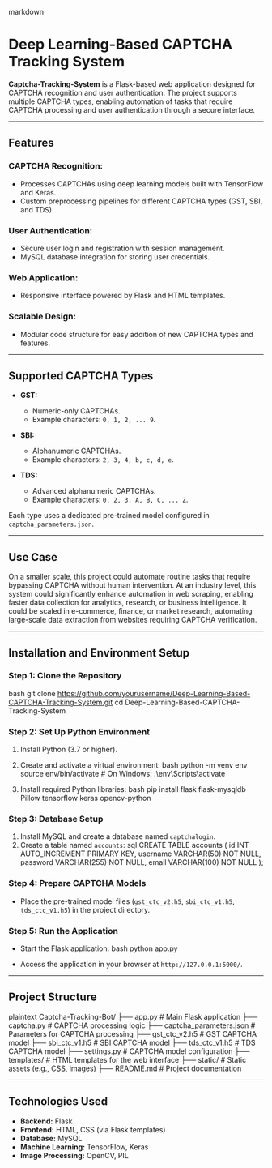 markdown
# Deep Learning-Based CAPTCHA Tracking System

**Captcha-Tracking-System** is a Flask-based web application designed for CAPTCHA recognition and user authentication. The project supports multiple CAPTCHA types, enabling automation of tasks that require CAPTCHA processing and user authentication through a secure interface.

---

## Features

### CAPTCHA Recognition:
- Processes CAPTCHAs using deep learning models built with TensorFlow and Keras.
- Custom preprocessing pipelines for different CAPTCHA types (GST, SBI, and TDS).

### User Authentication:
- Secure user login and registration with session management.
- MySQL database integration for storing user credentials.

### Web Application:
- Responsive interface powered by Flask and HTML templates.

### Scalable Design:
- Modular code structure for easy addition of new CAPTCHA types and features.

---

## Supported CAPTCHA Types
- **GST:**
  - Numeric-only CAPTCHAs.
  - Example characters: `0, 1, 2, ... 9`.

- **SBI:**
  - Alphanumeric CAPTCHAs.
  - Example characters: `2, 3, 4, b, c, d, e`.

- **TDS:**
  - Advanced alphanumeric CAPTCHAs.
  - Example characters: `0, 2, 3, A, B, C, ... Z`.

Each type uses a dedicated pre-trained model configured in `captcha_parameters.json`.

---

## Use Case
On a smaller scale, this project could automate routine tasks that require bypassing CAPTCHA without human intervention. At an industry level, this system could significantly enhance automation in web scraping, enabling faster data collection for analytics, research, or business intelligence. It could be scaled in e-commerce, finance, or market research, automating large-scale data extraction from websites requiring CAPTCHA verification.

---

## Installation and Environment Setup

### Step 1: Clone the Repository
bash
git clone https://github.com/yourusername/Deep-Learning-Based-CAPTCHA-Tracking-System.git
cd Deep-Learning-Based-CAPTCHA-Tracking-System


### Step 2: Set Up Python Environment
1. Install Python (3.7 or higher).
2. Create and activate a virtual environment:
   bash
   python -m venv env
   source env/bin/activate  # On Windows: .\env\Scripts\activate
   
3. Install required Python libraries:
   bash
   pip install flask flask-mysqldb Pillow tensorflow keras opencv-python
   

### Step 3: Database Setup
1. Install MySQL and create a database named `captchalogin`.
2. Create a table named `accounts`:
   sql
   CREATE TABLE accounts (
       id INT AUTO_INCREMENT PRIMARY KEY,
       username VARCHAR(50) NOT NULL,
       password VARCHAR(255) NOT NULL,
       email VARCHAR(100) NOT NULL
   );
   

### Step 4: Prepare CAPTCHA Models
- Place the pre-trained model files (`gst_ctc_v2.h5`, `sbi_ctc_v1.h5`, `tds_ctc_v1.h5`) in the project directory.

### Step 5: Run the Application
- Start the Flask application:
  bash
  python app.py
  
- Access the application in your browser at `http://127.0.0.1:5000/`.

---

## Project Structure
plaintext
Captcha-Tracking-Bot/
├── app.py                # Main Flask application
├── captcha.py            # CAPTCHA processing logic
├── captcha_parameters.json  # Parameters for CAPTCHA processing
├── gst_ctc_v2.h5         # GST CAPTCHA model
├── sbi_ctc_v1.h5         # SBI CAPTCHA model
├── tds_ctc_v1.h5         # TDS CAPTCHA model
├── settings.py           # CAPTCHA model configuration
├── templates/            # HTML templates for the web interface
├── static/               # Static assets (e.g., CSS, images)
├── README.md             # Project documentation


---

## Technologies Used
- **Backend:** Flask
- **Frontend:** HTML, CSS (via Flask templates)
- **Database:** MySQL
- **Machine Learning:** TensorFlow, Keras
- **Image Processing:** OpenCV, PIL

